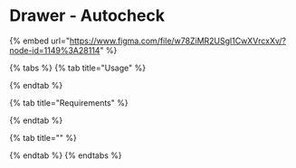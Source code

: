 # Drawer - Autocheck

{% embed url="https://www.figma.com/file/w78ZiMR2USgl1CwXVrcxXv/?node-id=1149%3A28114" %}

{% tabs %}
{% tab title="Usage" %}

{% endtab %}

{% tab title="Requirements" %}

{% endtab %}

{% tab title="" %}

{% endtab %}
{% endtabs %}

